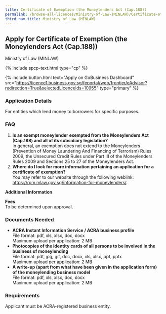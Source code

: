 ```yaml
---
title: Certificate of Exemption (the Moneylenders Act (Cap.188))
permalink: /browse-all-licences/Ministry-of-Law-(MINLAW)/Certificate-of-Exemption-(the-Moneylenders-Act-(Cap188))
third_nav_title: Ministry of Law (MINLAW)
---
```


## Apply for Certificate of Exemption (the Moneylenders Act (Cap.188))

Ministry of Law (MINLAW)

{% include spcp-text.html type="cp" %}

{% include button.html text="Apply on GoBusiness Dashboard" src="https://licence1.business.gov.sg/feportal/web/frontier/eAdvisor?redirection=True&selectedLicenceIds=10055" type="primary" %}

### Application Details

<p>For entities which lend money to borrowers for specific purposes.</p>
<H3>FAQ</H3>
 <ol>
 <li><Strong>Is an exempt moneylender exempted from the Moneylenders Act (Cap.188) and all of its subsidiary legislation?</Strong><br>
 In general, an exemption does not extend to the Moneylenders (Prevention of Money Laundering And Financing of Terrorism) Rules 2009, the Unsecured Credit Rules under Part III of the Moneylenders Rules 2009 and Sections 25 to 27 of the Moneylenders Act.</li>
 <li><Strong>Where do I look for more information pertaining an application for a certificate of exemption?</Strong><br>
You may refer to our website through the following weblink: <a href="https://rom.mlaw.gov.sg/information-for-moneylenders/" target="_blank" rel="noopener">https://rom.mlaw.gov.sg/information-for-moneylenders/</a>.</li>
</ol>

**Additional Information**

<p><strong>Fees</strong><br>
 To be determined upon approval.</p>

### Documents Needed

<ul>
 <li><strong>ACRA Instant Information Service / ACRA business profile</strong><br>
 File format: pdf, xls, xlsx, doc, docx<br>
 Maximum upload per application: 2 MB</li>
 <li><strong>Photocopies of the identity cards of all persons to be involved in the business of moneylending</strong><br>
 File format: pdf, jpg, gif, doc, docx, xls, xlsx, ppt, pptx<br>
 Maximum upload per application: 2 MB</li>
 <li><strong>A write-up (apart from what have been given in the application form) of the moneylending business model</strong><br>
 File format: pdf, xls, xlsx, doc, docx<br>
 Maximum upload per application: 2 MB</li>
 </ul>

### Requirements

<p>Applicant must be ACRA-registered business entity.</p>

